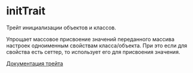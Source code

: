 # initTrait

Трейт инициализации объектов и классов.

Упрощает массовое присвоение значений переданного массива настроек одноименным свойствам класса/объекта. При это если для свойства есть сеттер, то использует его для присвоения значения.

[Документация трейта](docs_ru)
